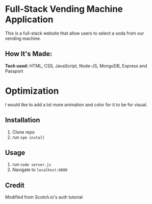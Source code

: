 # Full-Stack Vending Machine Application

This is a full-stack website that allow users to select a soda from our vending machine.

## How It's Made:

**Tech used:** HTML, CSS, JavaScript, Node-JS, MongoDB, Express and Passport

# Optimization

I would like to add a lot more animation and color for it to be for visual.



## Installation

1. Clone repo
2. run `npm install`

## Usage

1. run `node server.js`
2. Navigate to `localhost:8080`

## Credit

Modified from Scotch.io's auth tutorial

